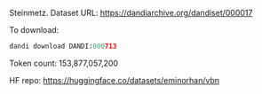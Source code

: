 Steinmetz. Dataset URL: https://dandiarchive.org/dandiset/000017

To download:
```python
dandi download DANDI:000713
```

Token count: 153,877,057,200

HF repo: https://huggingface.co/datasets/eminorhan/vbn

